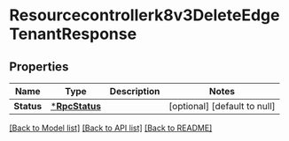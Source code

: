 # Resourcecontrollerk8v3DeleteEdgeTenantResponse

## Properties
Name | Type | Description | Notes
------------ | ------------- | ------------- | -------------
**Status** | [***RpcStatus**](rpcStatus.md) |  | [optional] [default to null]

[[Back to Model list]](../README.md#documentation-for-models) [[Back to API list]](../README.md#documentation-for-api-endpoints) [[Back to README]](../README.md)

